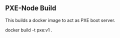 PXE-Node Build
--------------

This builds a docker image to act as PXE boot server.

docker build  -t pxe:v1 .
